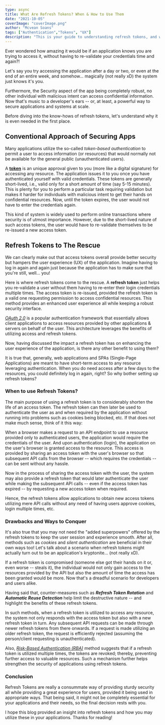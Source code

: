 ```yaml
---
type: async
title: What Are Refresh Tokens? When & How to Use Them
date: "2021-10-05"
coverImage: "coverImage.png"
author: "Mcvean Soans"
tags: ["Authentication","Tokens", "UX"]
description: "This is your guide to understanding refresh tokens, and why you may need to use them to enhance the user experience of your applications."
---
```


Ever wondered how amazing it would be if an application knows you are trying to access it, without having to re-validate your credentials time and again?!

Let's say you try accessing the application after a day or two, or even at the end of an entire week, and somehow... magically (not really xD) the system just knows it's you.

Furthermore, the Security aspect of the app being completely robust, no other individual with malicious intent can access confidential information. Now that's music to a developer's ears -- or, at least, a powerful way to secure applications and systems at scale.

Before diving into the know-hows of refresh tokens, let's understand why it is even needed in the first place.

## Conventional Approach of Securing Apps

Many applications utilize the so-called _token-based authentication_ to permit a user to access information (or resources) that would normally not be available for the general public (unauthenticated users).

A [__token__](https://www.loginradius.com/blog/start-with-identity/pros-cons-token-authentication/) is an unique approval given to you (more like a digital signature) for accessing any resource. The application issues it to you once you have authenticated yourself with valid credentials. These tokens are generally short-lived, i.e., valid only for a short amount of time (say 5-15 minutes). This is plenty for you to perform a particular task requiring validation but makes it harder for individuals with malicious intent to get their hands on confidential resources. Now, until the token expires, the user would not have to enter the credentials again.

This kind of system is widely used to perform online transactions where security is of utmost importance. However, due to the short-lived nature of such access tokens, the user would have to re-validate themselves to be re-issued a new access token.

## Refresh Tokens to The Rescue

We can clearly make out that access tokens overall provide better security but hampers the user experience (UX) of the application. Imagine having to log in again and again just because the application has to make sure that you're still, well... you!

Here is where refresh tokens come to the rescue. A __refresh token__ just helps you re-validate a user without them having to re-enter their login credentials multiple times. The access token is re-issued, provided the refresh token is a valid one requesting permission to access confidential resources. This method provides an enhanced user experience all while keeping a robust security interface.

[_OAuth 2.0_](https://www.loginradius.com/blog/async/oauth2/) is a popular authentication framework that essentially allows client applications to access resources provided by other applications & servers on behalf of the user. This architecture leverages the benefits of utilizing access and refresh tokens.

Now, having discussed the impact a refresh token has on enhancing the user experience of the application, is there any other benefit to using them?

It is true that, generally, web applications and SPAs (Single-Page Applications) are meant to have short-term access to any resource leveraging authentication. When you do need access after a few days to the resources, you could definitely log in again, right? So why bother setting up refresh tokens?

### When to use Refresh Tokens?

The main purpose of using a refresh token is to considerably shorten the life of an access token. The refresh token can then later be used to authenticate the user as and when required by the application without running into problems such as cookies being blocked, etc. If that does not make much sense, think of it this way:

When a browser makes a request to an API endpoint to use a resource provided only to authenticated users, the application would require the credentials of the user. And upon authentication (login), the application on the user's browser is granted access to the resource. This access is provided by sharing an access token with the user's browser so that subsequent API calls from the browser -- which requires the credentials -- can be sent without any hassle.

Now in the process of sharing the access token with the user, the system may also provide a refresh token that would later authenticate the user while making the subsequent API calls -- even if the access token has expired -- by requesting a new access token when required.

Hence, the refresh tokens allow applications to obtain new access tokens utilizing mere API calls without any need of having users approve cookies, login multiple times, etc.

### Drawbacks and Ways to Conquer

It's also true that you may not need the "added superpowers" offered by the refresh tokens to keep the user session and experience smooth. After all, methods such as _cookies_ and _silent authentication_ are beneficial in their own ways too! Let's talk about a scenario when refresh tokens might actually turn out to be an application's kryptonite... (not really xD).

If a refresh token is compromised (someone else got their hands on it or, even worse -- steals it), the individual would not only gain access to the resources provided by the API but also the amount of time the access has been granted would be more. Now that's a dreadful scenario for developers and users alike.

Having said that, counter-measures such as **_Refresh Token Rotation_** and **_Automatic Reuse Detection_** help limit the destructive nature -- and highlight the benefits of these refresh tokens.

In such methods, when a refresh token is utilized to access any resource, the system not only responds with the access token but also with a new refresh token in turn. Any subsequent API requests can be made through newer refresh tokens from there onwards. If a request is made utilizing an older refresh token, the request is efficiently rejected (assuming the person/client requesting is unauthenticated).

Also, [_Risk-Based Authentication (RBA)_](https://www.loginradius.com/blog/async/risk-based-authentication/) method suggests that if a refresh token is utilized multiple times, the tokens are revoked; thereby, preventing further access to valuable resources. Such a mechanism further helps strengthen the security of applications using refresh tokens.

### Conclusion

Refresh Tokens are really a consummate way of providing sturdy security all while providing a great experience for users, provided it being used in appropriate ways. That being said, it might not be completely essential for your applications and their needs, so the final decision rests with you.

I hope this blog provided an insight into refresh tokens and how you may utilize these in your applications. Thanks for reading!

